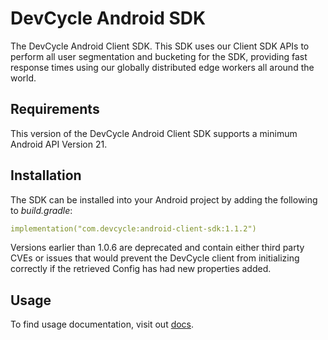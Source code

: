 # DevCycle Android SDK

The DevCycle Android Client SDK. This SDK uses our Client SDK APIs to perform all user segmentation 
and bucketing for the SDK, providing fast response times using our globally distributed edge workers 
all around the world.

## Requirements

This version of the DevCycle Android Client SDK supports a minimum Android API Version 21.

## Installation

The SDK can be installed into your Android project by adding the following to *build.gradle*:

```yaml
implementation("com.devcycle:android-client-sdk:1.1.2")
```

Versions earlier than 1.0.6 are deprecated and contain either third party CVEs or issues that would prevent the DevCycle client from initializing correctly if the retrieved Config has had new properties added.

## Usage

To find usage documentation, visit out [docs](https://docs.devcycle.com/docs/sdk/client-side-sdks/android#usage).